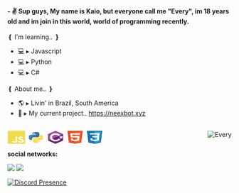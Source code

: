  #### - ✌ Sup guys, My name is Kaio, but everyone call me "Every", im 18 years old and im join in this world, world of programming recently.

❴ I'm learning.. ❵
- 💻 ▸ Javascript
- 💻 ▸ Python
- 💻 ▸ C# 


❴ About me.. ❵

- 🌎 ▸ Livin' in Brazil, South America
- 📁 ▸ My current project.. https://neexbot.xyz


<div>
<div style="display: inline_block"><br>
  <img align="center" alt="Every-JS" height="30" width="40" src="https://raw.githubusercontent.com/devicons/devicon/master/icons/javascript/javascript-plain.svg">
  <img align="center" alt="Every-Python" height="30" width="40" src="https://raw.githubusercontent.com/devicons/devicon/9f4f5cdb393299a81125eb5127929ea7bfe42889/icons/python/python-original.svg">
   <img align="center" alt="Every-C#" height="30" width="40" src="https://raw.githubusercontent.com/devicons/devicon/9f4f5cdb393299a81125eb5127929ea7bfe42889/icons/csharp/csharp-original.svg">
  <img align="center" alt="Every-HTML" height="30" width="40" src="https://raw.githubusercontent.com/devicons/devicon/master/icons/html5/html5-original.svg">
  <img align="center" alt="Every-CSS" height="30" width="40" src="https://raw.githubusercontent.com/devicons/devicon/master/icons/css3/css3-original.svg">
  <img align="right" alt="Every" src="https://media1.tenor.com/images/2e4d89625d6de7346cb188e4d768c54e/tenor.gif?itemid=19213132">
  <img src="" data-canonical-src="https://lanyard-profile-readme.vercel.app/api/749786707561414747)" style="max-width:100%;">
</div>
  
  **social networks:**
  
  <a href="https://www.youtube.com/channel/UCWy3C5dmQ1EjdqdU7OKYGJQ" target="_blank"><img src="https://img.shields.io/badge/-Youtube-%23333?style=for-the-badge&logo=youtube&logoColor=white" target="_blank"></a>
  <a href="https://instagram.com/yungguetto" target="_blank"><img src="https://img.shields.io/badge/-Instagram-%23E4405F?style=for-the-badge&logo=instagram&logoColor=white" target="_blank"></a>
</div>


  

[![Discord Presence](https://lanyard-profile-readme.vercel.app/api/749786707561414747)](https://discord.com/users/749786707561414747)
